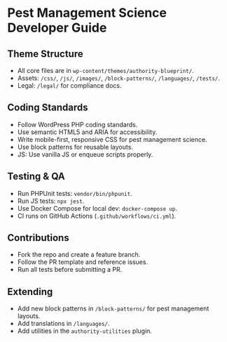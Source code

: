 # Pest Management Science Developer Guide

## Theme Structure
- All core files are in `wp-content/themes/authority-blueprint/`.
- Assets: `/css/`, `/js/`, `/images/`, `/block-patterns/`, `/languages/`, `/tests/`.
- Legal: `/legal/` for compliance docs.

## Coding Standards
- Follow WordPress PHP coding standards.
- Use semantic HTML5 and ARIA for accessibility.
- Write mobile-first, responsive CSS for pest management science.
- Use block patterns for reusable layouts.
- JS: Use vanilla JS or enqueue scripts properly.

## Testing & QA
- Run PHPUnit tests: `vendor/bin/phpunit`.
- Run JS tests: `npx jest`.
- Use Docker Compose for local dev: `docker-compose up`.
- CI runs on GitHub Actions (`.github/workflows/ci.yml`).

## Contributions
- Fork the repo and create a feature branch.
- Follow the PR template and reference issues.
- Run all tests before submitting a PR.

## Extending
- Add new block patterns in `/block-patterns/` for pest management layouts.
- Add translations in `/languages/`.
- Add utilities in the `authority-utilities` plugin. 